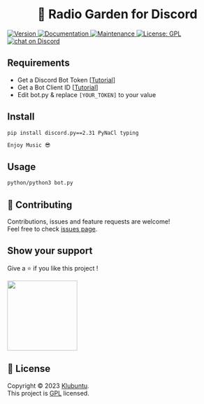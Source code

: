 
<h1 align="center">🌳 Radio Garden for Discord</h1>
<p>
<a href="" target="_blank">
	<img alt="Version" src="https://img.shields.io/badge/version-1-red">
</a>
  <a href="https://github.com/klubuntu/radio-garden-dc/#readme" target="_blank">
    <img alt="Documentation" src="https://img.shields.io/badge/documentation-yes-brightgreen.svg" />
  </a>
  <a href="https://github.com/klubuntu/radio-garden-dc/graphs/commit-activity" target="_blank">
    <img alt="Maintenance" src="https://img.shields.io/badge/Maintained%3F-yes-green.svg" />
  </a>
  <a href="https://github.com/klubuntu/radio-garden-dc/blob/main/LICENSE" target="_blank">
    <img alt="License: GPL" src="https://img.shields.io/github/license/klubuntu/radio-garden-dc" />
  </a>
      <a href="https://discord.gg/meKqTdUDDm">
        <img src="https://img.shields.io/discord/959203953185263716?logo=discord"
            alt="chat on Discord">
       </a>
</p>

## Requirements
- Get a Discord Bot Token [[Tutorial](https://www.writebots.com/discord-bot-token/)]
- Get a Bot Client ID [[Tutorial](https://support.heateor.com/discord-client-id-discord-client-secret/)]
- Edit bot.py & replace `[YOUR_TOKEN]` to your value

## Install
```sh
pip install discord.py==2.31 PyNaCl typing
```
```
Enjoy Music 😎
```
## Usage

```sh
python/python3 bot.py
```
## 🤝 Contributing

Contributions, issues and feature requests are welcome!<br />Feel free to check [issues page](https://github.com/klubuntu/radio-garden-dc/issues).

## Show your support

Give a ⭐️ if you like this project !

<a href="https://www.patreon.com/klubuntu">
  <img src="https://c5.patreon.com/external/logo/become_a_patron_button@2x.png" width="160">
</a>

## 📝 License

Copyright © 2023 [Klubuntu](https://github.com/klubuntu).<br />
This project is [GPL](https://github.com/klubuntu/radio-garden-dc/blob/main/LICENSE) licensed.
